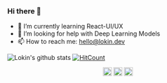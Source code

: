 ### Hi there 👋
- 🌱 I’m currently learning React-UI/UX
- 🤔 I’m looking for help with Deep Learning Models 
- 📫 How to reach me: hello@lokin.dev
<!--
**alphabetagamer/alphabetagamer** is a ✨ _special_ ✨ repository because its `README.md` (this file) appears on your GitHub profile.

Here are some ideas to get you started:

- 🔭 I’m currently working on ...
- 🌱 I’m currently learning ...
- 👯 I’m looking to collaborate on ...
- 🤔 I’m looking for help with ...
- 💬 Ask me about ...
- 📫 How to reach me: ...
- 😄 Pronouns: ...
- ⚡ Fun fact: ...
-->
![Lokin's github stats](https://github-readme-stats.vercel.app/api?username=alphabetagamer&show_icons=true)
[![HitCount](http://hits.dwyl.com/alphabetagamer/alphabetagamer.svg)](http://hits.dwyl.com/alphabetagamer/alphabetagamer)

<p align="center">
<a href="https://linkedin.com/in/lokin-sethia-456626154/" target="blank"><img align="center" src="https://cdn.jsdelivr.net/npm/simple-icons@3.0.1/icons/linkedin.svg" alt="amruthpillai" height="20" width="20" /></a>
<a href="https://fb.com/lokin2906" target="blank"><img align="center" src="https://cdn.jsdelivr.net/npm/simple-icons@3.0.1/icons/facebook.svg" alt="amruthpillai" height="20" width="20" /></a>
<a href="https://instagram.com/xkcvz" target="blank"><img align="center" src="https://cdn.jsdelivr.net/npm/simple-icons@3.0.1/icons/instagram.svg" alt="amruthpillai" height="20" width="20" /></a>
</p>
